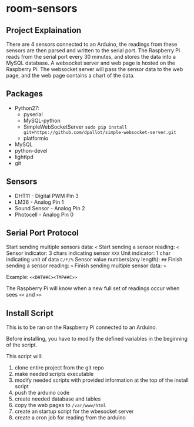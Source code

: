 # room-sensors

## Project Explaination
There are 4 sensors connected to an Arduino, the readings from these sensors are then parsed and written to the serial port. The Raspberry Pi reads from the serial port every 30 minutes, and stores the data into a MySQL database.
A websocket server and web page is hosted on the Raspberry Pi. The websocket server will pass the sensor data to the web page, and the web page contains a chart of the data.

## Packages
 - Python27:
   - pyserial
   - MySQL-python
   - SimpleWebSocketServer `sudo pip install git+https://github.com/dpallot/simple-websocket-server.git`
   - platformio
 - MySQL
 - python-devel
 - lighttpd
 - git

## Sensors
 - DHT11 - Digital PWM Pin 3
 - LM36 - Analog Pin 1
 - Sound Sensor - Analog Pin 2
 - Photocell - Analog Pin 0

## Serial Port Protocol
Start sending multiple sensors data: `<`
Start sending a sensor reading: `<`
Sensor indicator: 3 chars indicating sensor `XXX`
Unit indicator: 1 char indicating unit of data `C/F/%`
Sensor value numbers(any length): `##`
Finish sending a sensor reading: `>`
Finish sending multiple sensor data: `>`

Example: `<<DHT##C><TMP##C>>`

The Raspberry Pi will know when a new full set of readings occur when sees `<<` and `>>`

## Install Script
This is to be ran on the Raspberry Pi connected to an Arduino.

Before installing, you have to modify the defined variables in the beginning of the script.

This script will:
 1. clone entire project from the git repo
 1. make needed scripts executable
 1. modify needed scripts with provided information at the top of the install script
 1. push the arduino code
 1. create needed database and tables 
 1. copy the web pages to `/var/www/html`
 1. create an startup script for the wbesocket server
 1. create a cron job for reading from the arduino
 

